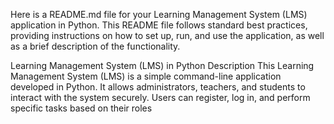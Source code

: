 
Here is a README.md file for your Learning Management System (LMS) application in Python. This README file follows standard best practices, providing instructions on how to set up, run, and use the application, as well as a brief description of the functionality.

Learning Management System (LMS) in Python
Description
This Learning Management System (LMS) is a simple command-line application developed in Python. It allows administrators, teachers, and students to interact with the system securely. Users can register, log in, and perform specific tasks based on their roles
